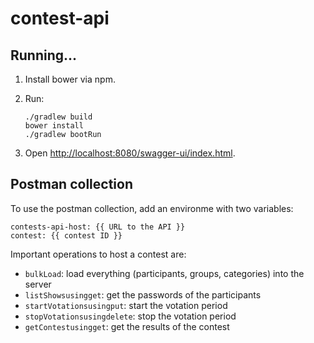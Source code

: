 # contest-api

## Running...

1. Install bower via npm. 
1. Run:

    ```
    ./gradlew build
    bower install
    ./gradlew bootRun
    ```

1. Open [http://localhost:8080/swagger-ui/index.html](http://localhost:8080/swagger-ui/index.html).

## Postman collection

To use the postman collection, add an environme with two variables: 

```
contests-api-host: {{ URL to the API }}
contest: {{ contest ID }}
```

Important operations to host a contest are:

* `bulkLoad`: load everything (participants, groups, categories) into the server
* `listShowsusingget`: get the passwords of the participants
* `startVotationsusingput`: start the votation period
* `stopVotationsusingdelete`: stop the votation period
* `getContestusingget`: get the results of the contest
